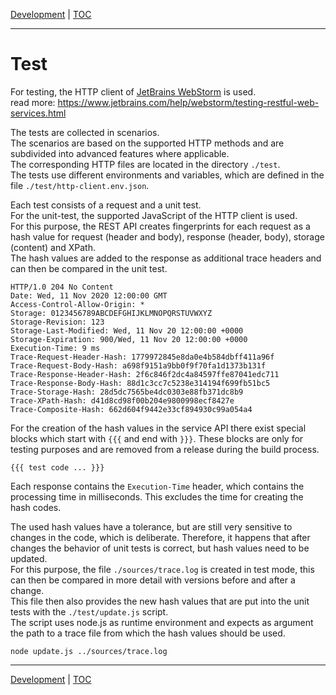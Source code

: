 [Development](development.md) | [TOC](README.md)
- - -

# Test

For testing, the HTTP client of
[JetBrains WebStorm](https://www.jetbrains.com/webstorm/) is used.  
read more: https://www.jetbrains.com/help/webstorm/testing-restful-web-services.html

The tests are collected in scenarios.  
The scenarios are based on the supported HTTP methods and are subdivided into
advanced features where applicable.  
The corresponding HTTP files are located in the directory `./test`.  
The tests use different environments and variables, which are defined in the
file `./test/http-client.env.json`.

Each test consists of a request and a unit test.  
For the unit-test, the supported JavaScript of the HTTP client is used.  
For this purpose, the REST API creates fingerprints for each request as a hash
value for request (header and body), response (header, body), storage (content)
and XPath.  
The hash values are added to the response as additional trace headers and can
then be compared in the unit test.

```
HTTP/1.0 204 No Content
Date: Wed, 11 Nov 2020 12:00:00 GMT
Access-Control-Allow-Origin: *
Storage: 0123456789ABCDEFGHIJKLMNOPQRSTUVWXYZ
Storage-Revision: 123
Storage-Last-Modified: Wed, 11 Nov 20 12:00:00 +0000
Storage-Expiration: 900/Wed, 11 Nov 20 12:00:00 +0000
Execution-Time: 9 ms
Trace-Request-Header-Hash: 1779972845e8da0e4b584dbff411a96f
Trace-Request-Body-Hash: a698f9151a9bb0f9f70fa1d1373b131f
Trace-Response-Header-Hash: 2f6c846f2dc4a84597ffe87041edc711
Trace-Response-Body-Hash: 88d1c3cc7c5238e314194f699fb51bc5
Trace-Storage-Hash: 28d5dc7565be4dc0303e88fb371dc8b9
Trace-XPath-Hash: d41d8cd98f00b204e9800998ecf8427e
Trace-Composite-Hash: 662d604f9442e33cf894930c99a054a4
```

For the creation of the hash values in the service API there exist special
blocks which start with `{{{` and end with `}}}`. These blocks are only for
testing purposes and are removed from a release during the build process.

```
{{{ test code ... }}}
```

Each response contains the `Execution-Time` header, which contains the
processing time in milliseconds. This excludes the time for creating the hash
codes.  

The used hash values have a tolerance, but are still very sensitive to changes
in the code, which is deliberate. Therefore, it happens that after changes the
behavior of unit tests is correct, but hash values need to be updated.  
For this purpose, the file `./sources/trace.log` is created in test mode, this
can then be compared in more detail with versions before and after a change.  
This file then also provides the new hash values that are put into the unit
tests with the `./test/update.js` script.  
The script uses node.js as runtime environment and expects as argument the path
to a trace file from which the hash values should be used.

```
node update.js ../sources/trace.log
```



- - -

[Development](development.md) | [TOC](README.md)